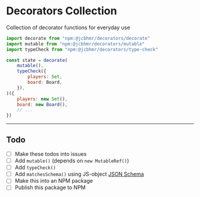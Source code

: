 # Decorators Collection
Collection of decorator functions for everyday use

```js
import decorate from "npm:@jcbhmr/decorators/decorate"
import mutable from "npm:@jcbhmr/decorators/mutable"
import typeCheck from "npm:@jcbhmr/decorators/type-check"

const state = decorate(
    mutable(),
    typeCheck({
        players: Set,
        board: Board,
    }),
)({
    players: new Set(),
    board: new Board(),
    // ...
})
```

---

## Todo

- [ ] Make these todos into issues
- [ ] Add `mutable()` (depends on `new MutableRef()`)
- [ ] Add `typeCheck()`
- [ ] Add `matchesSchema()` using JS-object [JSON Schema](https://json-schema.org/)
- [ ] Make this into an NPM package
- [ ] Publish this package to NPM

